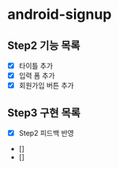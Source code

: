# android-signup

## Step2 기능 목록
- [x] 타이틀 추가
- [x] 입력 폼 추가
- [x] 회원가입 버튼 추가

## Step3 구현 목록
- [x] Step2 피드백 반영
- [] 
- [] 